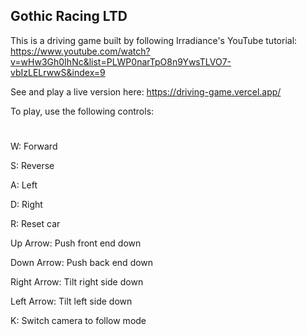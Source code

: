 ## Gothic Racing LTD

This is a driving game built by following Irradiance's YouTube tutorial: https://www.youtube.com/watch?v=wHw3Gh0IhNc&list=PLWP0narTpO8n9YwsTLVO7-vbIzLELrwwS&index=9

See and play a live version here: https://driving-game.vercel.app/

To play, use the following controls:
#
W: Forward

S: Reverse

A: Left

D: Right

R: Reset car

Up Arrow: Push front end down

Down Arrow: Push back end down

Right Arrow: Tilt right side down

Left Arrow: Tilt left side down

K: Switch camera to follow mode
